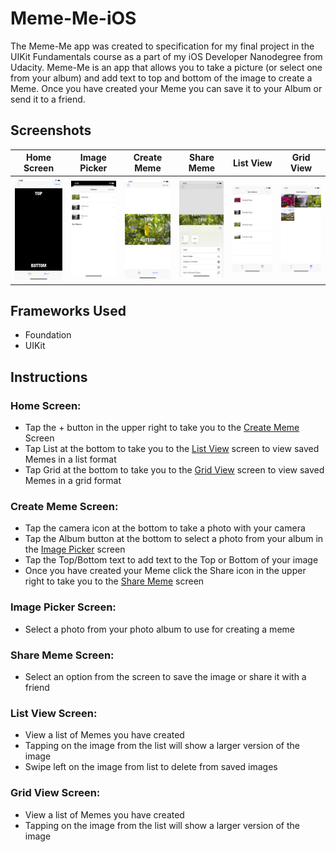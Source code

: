 # Meme-Me-iOS
The Meme-Me app was created to specification for my final project in the UIKit Fundamentals course as a part of my iOS Developer Nanodegree from Udacity. Meme-Me is an app that allows you to take a picture (or select one from your album) and add text to top and bottom of the image to create a Meme. Once you have created your Meme you can save it to your Album or send it to a friend.

## Screenshots
| Home Screen| Image Picker | Create Meme | Share Meme | List View | Grid View |
| ----------------- |  ----------------- | ----------------- | ----------------- | ----------------- |  ----------------- |
| ![HomeScreen.PNG](screenshots/HomeScreen.PNG) |  ![ImagePicker.png](screenshots/ImagePicker.png) | ![CreateMeme.png](screenshots/CreateMeme.png) | ![ShareMeme.png](screenshots/ShareMeme.png) | ![ListView.png](screenshots/ListView.png) |  ![GridView.png](screenshots/GridView.png) |


## Frameworks Used
- Foundation
- UIKit

## Instructions

### Home Screen:
- Tap the + button in the upper right to take you to the [Create Meme](https://github.com/JustinKumpePortfolio/Meme-Me-iOS#create-meme-screen) Screen
- Tap List at the bottom to take you to the [List View](https://github.com/JustinKumpePortfolio/Meme-Me-iOS#list-view-screen) screen to view saved Memes in a list format
- Tap Grid at the bottom to take you to the [Grid View](https://github.com/JustinKumpePortfolio/Meme-Me-iOS#grid-view-screen) screen to view saved Memes in a grid format

### Create Meme Screen:
- Tap the camera icon at the bottom to take a photo with your camera
- Tap the Album button at the bottom to select a photo from your album in the [Image Picker](https://github.com/JustinKumpePortfolio/Meme-Me-iOS#image-picker-screen) screen
- Tap the Top/Bottom text to add text to the Top or Bottom of your image
- Once you have created your Meme click the Share icon in the upper right to take you to the [Share Meme](https://github.com/JustinKumpePortfolio/Meme-Me-iOS#share-meme-screen) screen

### Image Picker Screen:
- Select a photo from your photo album to use for creating a meme

### Share Meme Screen:
- Select an option from the screen to save the image or share it with a friend

### List View Screen:
- View a list of Memes you have created
- Tapping on the image from the list will show a larger version of the image
- Swipe left on the image from list to delete from saved images

### Grid View Screen:
- View a list of Memes you have created
- Tapping on the image from the list will show a larger version of the image


